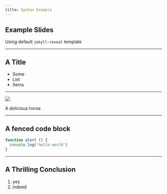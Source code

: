 ```yaml
---
title: Syntax Example
---
```


## Example Slides

Using default `jekyll-reveal` template

---

## A Title

* Some
* List
* Items

---

![](http://www.localriding.com/image-files/horse-full-1.jpg)

A delicious horse

---

## A fenced code block

```js
function alert () {
  console.log('hello world')
}
```

---

## A Thrilling Conclusion

1. yes
2. indeed
